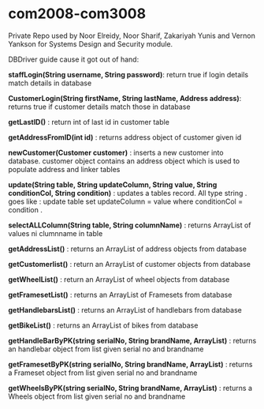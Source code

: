 # com2008-com3008

Private Repo used by Noor Elreidy, Noor Sharif, Zakariyah Yunis and Vernon Yankson for Systems Design and Security module.

DBDriver guide cause it got out of hand: 

**staffLogin(String username, String password)**: return true if login details match details in database

**CustomerLogin(String firstName, String lastName, Address address)**: returns true if customer details match those in database

**getLastID()** : return int of last id in customer table 


**getAddressFromID(int id)** : returns address object of customer given id

**newCustomer(Customer customer)** : inserts a new customer into database. customer object contains an address object which is used to populate address and linker tables 

**update(String table, String updateColumn, String value, String conditionCol, String condition)** : updates a tables record. All type string  . goes like : 
update table set updateColumn = value where conditionCol = condition . 

**selectALLColumn(String table, String columnName)** : returns ArrayList of values ni clumnname in table 

**getAddressList()** : returns an ArrayList of address objects from database 

**getCustomerlist()** : return an ArrayList of customer objects from database 

**getWheelList()** : return an ArrayList of wheel objects from database 

**getFramesetList()** : returns an ArrayList of Framesets from database 

**getHandlebarsList()** : returns an ArrayList of handlebars from database 

**getBikeList()** : returns an ArrayList of bikes from database 

**getHandleBarByPK(string serialNo, String brandName, ArrayList<Handlebars>)** : returns an handlebar object from list given serial no and brandname 

**getFramesetByPK(string serialNo, String brandName, ArrayList<Frameset>)** : returns a Frameset object from list given serial no and brandname

**getWheelsByPK(string serialNo, String brandName, ArrayList<Wheels>)** : returns a Wheels object from list given serial no and brandname  
 